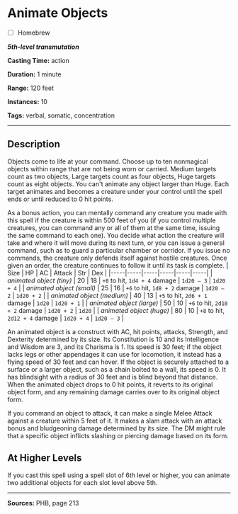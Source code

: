 # Animate Objects

- [ ] Homebrew

***5th-level transmutation***

**Casting Time:** action

**Duration:** 1 minute

**Range:** 120 feet

**Instances:** 10

**Tags:** verbal, somatic, concentration

---

## Description
Objects come to life at your command.
Choose up to ten nonmagical objects within range that are not being worn or carried.
Medium targets count as two objects, Large targets count as four objects, Huge targets count as eight objects.
You can't animate any object larger than Huge.
Each target animates and becomes a creature under your control until the spell ends or until reduced to 0 hit points.

As a bonus action, you can mentally command any creature you made with this spell if the creature is within 500 feet of you (if you control multiple creatures, you can command any or all of them at the same time, issuing the same command to each one).
You decide what action the creature will take and where it will move during its next turn, or you can issue a general command, such as to guard a particular chamber or corridor.
If you issue no commands, the creature only defends itself against hostile creatures.
Once given an order, the creature continues to follow it until its task is complete.
| Size | HP | AC | Attack | Str | Dex |
|-----|-----|-----|-----|-----|-----|
| *animated object (tiny)* | 20 | 18 | `+8` to hit, `1d4 + 4` damage | `1d20 – 3` | `1d20 + 4` |
| *animated object (small)* | 25 | 16 | `+6` to hit, `1d8 + 2` damage | `1d20 – 2` | `1d20 + 2` |
| *animated object (medium)* | 40 | 13 | `+5` to hit, `2d6 + 1` damage | `1d20` | `1d20 + 1` |
| *animated object (large)* | 50 | 10 | `+6` to hit, `2d10 + 2` damage | `1d20 + 2` | `1d20` |
| *animated object (huge)* | 80 | 10 | `+8` to hit, `2d12 + 4` damage | `1d20 + 4` | `1d20 – 3` |

An animated object is a construct with AC, hit points, attacks, Strength, and Dexterity determined by its size.
Its Constitution is 10 and its Intelligence and Wisdom are 3, and its Charisma is 1.
Its speed is 30 feet; if the object lacks legs or other appendages it can use for locomotion, it instead has a flying speed of 30 feet and can hover.
If the object is securely attached to a surface or a larger object, such as a chain bolted to a wall, its speed is 0.
It has blindsight with a radius of 30 feet and is blind beyond that distance.
When the animated object drops to 0 hit points, it reverts to its original object form, and any remaining damage carries over to its original object form.

If you command an object to attack, it can make a single Melee Attack against a creature within 5 feet of it.
It makes a slam attack with an attack bonus and bludgeoning damage determined by its size.
The DM might rule that a specific object inflicts slashing or piercing damage based on its form.

## At Higher Levels
If you cast this spell using a spell slot of 6th level or higher, you can animate two additional objects for each slot level above 5th.

---

**Sources:** PHB, page 213
